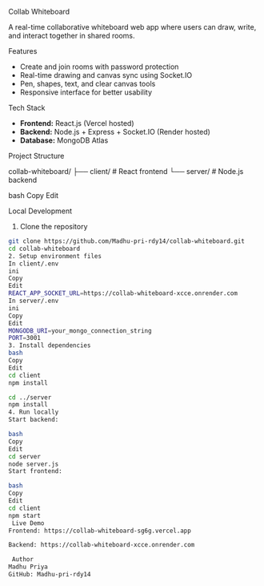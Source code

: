  Collab Whiteboard

A real-time collaborative whiteboard web app where users can draw, write, and interact together in shared rooms.

Features

- Create and join rooms with password protection
- Real-time drawing and canvas sync using Socket.IO
- Pen, shapes, text, and clear canvas tools
- Responsive interface for better usability

Tech Stack

- **Frontend:** React.js (Vercel hosted)
- **Backend:** Node.js + Express + Socket.IO (Render hosted)
- **Database:** MongoDB Atlas

Project Structure

collab-whiteboard/
├── client/ # React frontend
└── server/ # Node.js backend

bash
Copy
Edit

 Local Development

 1. Clone the repository
```bash
git clone https://github.com/Madhu-pri-rdy14/collab-whiteboard.git
cd collab-whiteboard
2. Setup environment files
In client/.env
ini
Copy
Edit
REACT_APP_SOCKET_URL=https://collab-whiteboard-xcce.onrender.com
In server/.env
ini
Copy
Edit
MONGODB_URI=your_mongo_connection_string
PORT=3001
3. Install dependencies
bash
Copy
Edit
cd client
npm install

cd ../server
npm install
4. Run locally
Start backend:

bash
Copy
Edit
cd server
node server.js
Start frontend:

bash
Copy
Edit
cd client
npm start
 Live Demo
Frontend: https://collab-whiteboard-sg6g.vercel.app

Backend: https://collab-whiteboard-xcce.onrender.com

 Author
Madhu Priya
GitHub: Madhu-pri-rdy14
